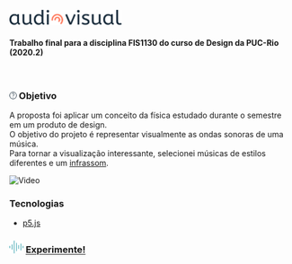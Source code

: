 <p align="left">
<img src="assets/logo.svg" alt="AudioVisual" width="200" >
<h4 align="left"> Trabalho final para a disciplina FIS1130  do curso de Design da PUC-Rio (2020.2)</h4>
</p>
<br>

### <img src="assets/sobre-icone.svg" alt="AudioVisual" width="13"> Objetivo
<p>
 A proposta foi aplicar um conceito 
 da física estudado durante o semestre em um produto de design. <br>
 O objetivo do projeto é representar visualmente as ondas sonoras de uma música.<br>
 Para tornar a visualização interessante, selecionei músicas de estilos diferentes e um <a href="https://pt.wikipedia.org/wiki/Infrassom">infrassom</a>.
 </p>
 
 <img src="https://media.giphy.com/media/uU7IJA27RWN9Cbit96/giphy.gif" alt="Video" width="800" >
 
 
### Tecnologias

* <a href="https://p5js.org">p5.js</a>

### <img src="assets/tocandoagora-icone.svg" alt="AudioVisual" width="25"> <a href="https://izamith.github.io/audiovisual/">Experimente!</a>
